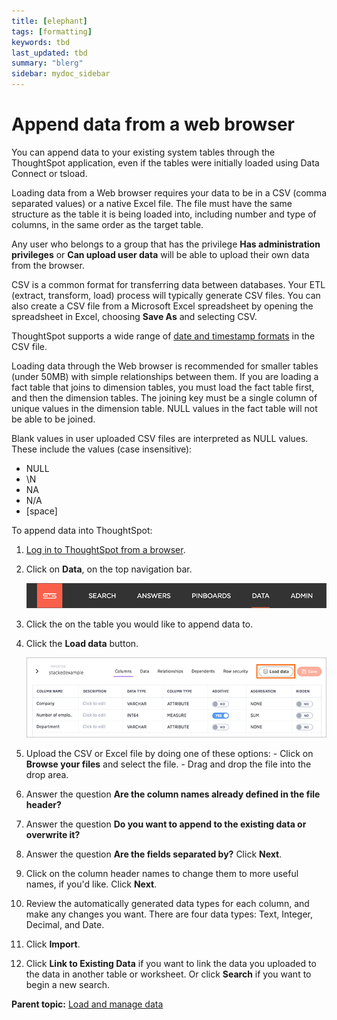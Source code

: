```yaml
---
title: [elephant]
tags: [formatting]
keywords: tbd
last_updated: tbd
summary: "blerg"
sidebar: mydoc_sidebar
---
```

# Append data from a web browser

You can append data to your existing system tables through the ThoughtSpot application, even if the tables were initially loaded using Data Connect or tsload.

Loading data from a Web browser requires your data to be in a CSV \(comma separated values\) or a native Excel file. The file must have the same structure as the table it is being loaded into, including number and type of columns, in the same order as the target table.

Any user who belongs to a group that has the privilege **Has administration privileges** or **Can upload user data** will be able to upload their own data from the browser.

CSV is a common format for transferring data between databases. Your ETL \(extract, transform, load\) process will typically generate CSV files. You can also create a CSV file from a Microsoft Excel spreadsheet by opening the spreadsheet in Excel, choosing **Save As** and selecting CSV.

ThoughtSpot supports a wide range of [date and timestamp formats](../reference/date_formats_for_loading.html#) in the CSV file.

Loading data through the Web browser is recommended for smaller tables \(under 50MB\) with simple relationships between them. If you are loading a fact table that joins to dimension tables, you must load the fact table first, and then the dimension tables. The joining key must be a single column of unique values in the dimension table. NULL values in the fact table will not be able to be joined.

Blank values in user uploaded CSV files are interpreted as NULL values. These include the values \(case insensitive\):

-   NULL
-   \\N
-   NA
-   N/A
-   \[space\]

To append data into ThoughtSpot:

1.   [Log in to ThoughtSpot from a browser](../setup/accessing.html#). 
2.   Click on **Data**, on the top navigation bar. 

     ![](../../shared/conrefs/../../images/data_icon.png "Data") 

3.   Click the on the table you would like to append data to. 
4.   Click the **Load data** button. 

     ![](../../images/load_data_icon.png "Load data") 

5.   Upload the CSV or Excel file by doing one of these options: 
    -   Click on **Browse your files** and select the file.
    -   Drag and drop the file into the drop area.
6.   Answer the question **Are the column names already defined in the file header?** 
7.   Answer the question **Do you want to append to the existing data or overwrite it?** 
8.   Answer the question **Are the fields separated by?** Click **Next**. 
9.   Click on the column header names to change them to more useful names, if you'd like. Click **Next**. 
10.  Review the automatically generated data types for each column, and make any changes you want. There are four data types: Text, Integer, Decimal, and Date. 
11.  Click **Import**. 
12.  Click **Link to Existing Data** if you want to link the data you uploaded to the data in another table or worksheet. Or click **Search** if you want to begin a new search. 

**Parent topic:** [Load and manage data](../../admin/loading/loading_intro.html)

